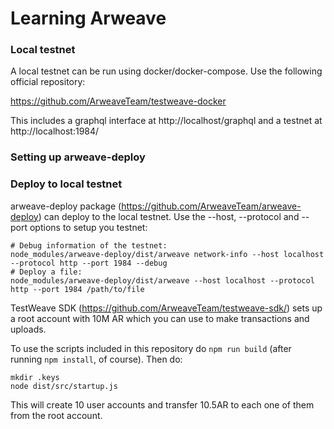 # Learning Arweave

### Local testnet 

A local testnet can be run using docker/docker-compose. Use the following official repository:

https://github.com/ArweaveTeam/testweave-docker

This includes a graphql interface at http://localhost/graphql and a testnet at http://localhost:1984/ 

### Setting up arweave-deploy

### Deploy to local testnet

arweave-deploy package (https://github.com/ArweaveTeam/arweave-deploy) can deploy to the local testnet. Use the --host, --protocol and --port options to setup you testnet:

```
# Debug information of the testnet:
node_modules/arweave-deploy/dist/arweave network-info --host localhost --protocol http --port 1984 --debug
# Deploy a file:
node_modules/arweave-deploy/dist/arweave --host localhost --protocol http --port 1984 /path/to/file
```

TestWeave SDK (https://github.com/ArweaveTeam/testweave-sdk/) sets up a root account with 10M AR which you can use to make transactions and uploads. 

To use the scripts included in this repository do `npm run build` (after running `npm install`, of course). Then do:

```
mkdir .keys
node dist/src/startup.js
```

This will create 10 user accounts and transfer 10.5AR to each one of them from the root account.

